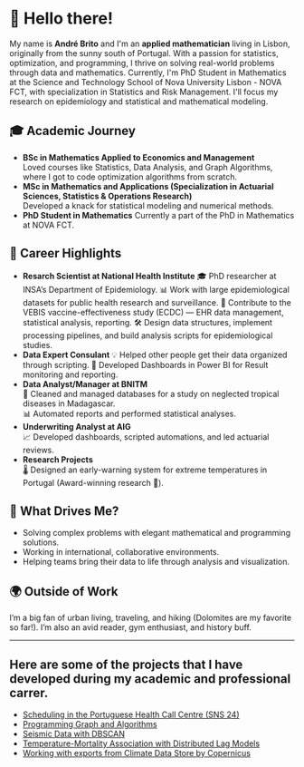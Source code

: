 # 👋 Hello there!

My name is **André Brito** and I'm an **applied mathematician** living in Lisbon, originally from the sunny south of Portugal. With a passion for statistics, optimization, and programming, I thrive on solving real-world problems through data and mathematics. Currently, I'm PhD Student in Mathematics at the Science and Technology School of Nova University Lisbon - NOVA FCT, with specialization in Statistics and Risk Management. I'll focus my research on epidemiology and statistical and mathematical modeling.

## 🎓 Academic Journey
- **BSc in Mathematics Applied to Economics and Management**  
  Loved courses like Statistics, Data Analysis, and Graph Algorithms, where I got to code optimization algorithms from scratch.  
- **MSc in Mathematics and Applications (Specialization in Actuarial Sciences, Statistics & Operations Research)**  
  Developed a knack for statistical modeling and numerical methods.
- **PhD Student in Mathematics**
  Currently a part of the PhD in Mathematics at NOVA FCT.

## 🧪 Career Highlights
- **Resarch Scientist at National Health Institute**
  🎓 PhD researcher at INSA’s Department of Epidemiology.
  📊 Work with large epidemiological datasets for public health research and surveillance.
  💉 Contribute to the VEBIS vaccine-effectiveness study (ECDC) — EHR data management, statistical analysis, reporting.
  🛠️ Design data structures, implement processing pipelines, and build analysis scripts for epidemiological studies.
- **Data Expert Consulant**
  💡 Helped other people get their data organized through scripting.
  🎯 Developed Dashboards in Power BI for Result monitoring and reporting.
- **Data Analyst/Manager at BNITM**  
  🦠 Cleaned and managed databases for a study on neglected tropical diseases in Madagascar.  
  📊 Automated reports and performed statistical analyses.  
- **Underwriting Analyst at AIG**  
  📈 Developed dashboards, scripted automations, and led actuarial reviews.  
- **Research Projects**  
  🌡 Designed an early-warning system for extreme temperatures in Portugal (Award-winning research 🎉).

## 🌟 What Drives Me?
- Solving complex problems with elegant mathematical and programming solutions.  
- Working in international, collaborative environments.  
- Helping teams bring their data to life through analysis and visualization.

## 🌍 Outside of Work
I’m a big fan of urban living, traveling, and hiking (Dolomites are my favorite so far!). I’m also an avid reader, gym enthusiast, and history buff.

---

## Here are some of the projects that I have developed during my academic and professional carrer.

  - [Scheduling in the Portuguese Health Call Centre (SNS 24)](https://github.com/andrebrito0/Scheduling-in-a-Health-Call-Centre)
  - [Programming Graph and Algorithms](https://github.com/andrebrito0/graphs_and_algorithms/tree/main)
  - [Seismic Data with DBSCAN](https://github.com/andrebrito0/dbscan_seismic_data)
  - [Temperature-Mortality Association with Distributed Lag Models](https://github.com/andrebrito0/dlm)
  - [Working with exports from Climate Data Store by Copernicus](https://github.com/andrebrito0/climate_data_store)



